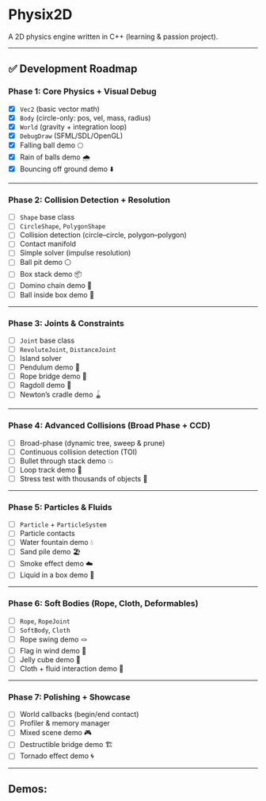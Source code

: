 # Physix2D
A 2D physics engine written in C++ (learning & passion project).

---

## ✅ Development Roadmap

### Phase 1: Core Physics + Visual Debug
- [x] `Vec2` (basic vector math)  
- [x] `Body` (circle-only: pos, vel, mass, radius)  
- [x] `World` (gravity + integration loop)  
- [x] `DebugDraw` (SFML/SDL/OpenGL)  
- [x] Falling ball demo 🌕  
- [x] Rain of balls demo 🌧  
- [x] Bouncing off ground demo ⬇️  

---

### Phase 2: Collision Detection + Resolution
- [ ] `Shape` base class  
- [ ] `CircleShape`, `PolygonShape`  
- [ ] Collision detection (circle–circle, polygon–polygon)  
- [ ] Contact manifold  
- [ ] Simple solver (impulse resolution)  
- [ ] Ball pit demo ⚪  
- [ ] Box stack demo 📦  
- [ ] Domino chain demo 🧱  
- [ ] Ball inside box demo 🏀  

---

### Phase 3: Joints & Constraints
- [ ] `Joint` base class  
- [ ] `RevoluteJoint`, `DistanceJoint`  
- [ ] Island solver  
- [ ] Pendulum demo 🔗  
- [ ] Rope bridge demo 🌉  
- [ ] Ragdoll demo 🕺  
- [ ] Newton’s cradle demo 🪀  

---

### Phase 4: Advanced Collisions (Broad Phase + CCD)
- [ ] Broad-phase (dynamic tree, sweep & prune)  
- [ ] Continuous collision detection (TOI)  
- [ ] Bullet through stack demo 💥  
- [ ] Loop track demo 🎢  
- [ ] Stress test with thousands of objects 🌊  

---

### Phase 5: Particles & Fluids
- [ ] `Particle` + `ParticleSystem`  
- [ ] Particle contacts  
- [ ] Water fountain demo 💧  
- [ ] Sand pile demo 🏖  
- [ ] Smoke effect demo ☁️  
- [ ] Liquid in a box demo 🌊  

---

### Phase 6: Soft Bodies (Rope, Cloth, Deformables)
- [ ] `Rope`, `RopeJoint`  
- [ ] `SoftBody`, `Cloth`  
- [ ] Rope swing demo 🪢  
- [ ] Flag in wind demo 🏴  
- [ ] Jelly cube demo 🍮  
- [ ] Cloth + fluid interaction demo 🌊  

---

### Phase 7: Polishing + Showcase
- [ ] World callbacks (begin/end contact)  
- [ ] Profiler & memory manager  
- [ ] Mixed scene demo 🎮  
- [ ] Destructible bridge demo 🏗  
- [ ] Tornado effect demo 🌀  

---

## Demos: 

